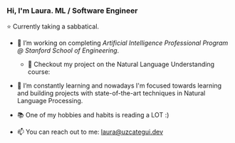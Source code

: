 ### Hi, I'm Laura. ML / Software Engineer 

:star: Currently taking a sabbatical. 

- 🔭 I’m working on completing *Artificial Intelligence Professional Program @ Stanford School of Engineering*. 
  - 💬 Checkout my project on the Natural Language Understanding course: 
- 🌱 I’m constantly learning and nowadays I'm focused towards learning and building projects with state-of-the-art techniques in Natural Language Processing. 
- :books: One of my hobbies and habits is reading a LOT :) 

- 📫 You can reach out to me: laura@uzcategui.dev

<!--
**laurauzcategui/laurauzcategui** is a ✨ _special_ ✨ repository because its `README.md` (this file) appears on your GitHub profile.

Here are some ideas to get you started:

- 🔭 I’m currently working on ...
- 🌱 I’m currently learning ...
- 👯 I’m looking to collaborate on ...
- 🤔 I’m looking for help with ...
- 💬 Ask me about ...
- 📫 How to reach me: ...
- 😄 Pronouns: ...
- ⚡ Fun fact: ...
-->
